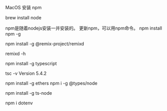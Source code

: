 MacOS 安装 npm

brew install node

npm是随着nodejs安装一并安装的。 更新npm，可以用npm命令。
npm install npm -g

npm install -g @remix-project/remixd

remixd -h




npm install -g typescript

tsc -v
Version 5.4.2

npm install -g ethers
npm i -g @types/node

npm install -g ts-node

npm i dotenv